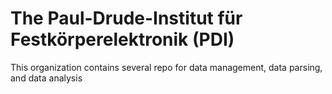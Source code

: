 # The Paul-Drude-Institut für Festkörperelektronik (PDI)

This organization contains several repo for data management, data parsing, and data analysis
